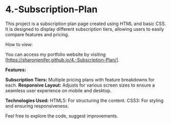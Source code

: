 # 4.-Subscription-Plan

This project is a subscription plan page created using HTML and basic CSS. It is designed to display different subscription tiers, allowing users to easily compare features and pricing.

How to view:

You can access my portfolio website by visiting [https://sharonjenifer.github.io/4.-Subscription-Plan/].

**Features:**

**Subscription Tiers:** Multiple pricing plans with feature breakdowns for each.
**Responsive Layout:** Adjusts for various screen sizes to ensure a seamless user experience on mobile and desktop.

**Technologies Used:**
HTML5: For structuring the content.
CSS3: For styling and ensuring responsiveness.

Feel free to explore the code, suggest improvements.
